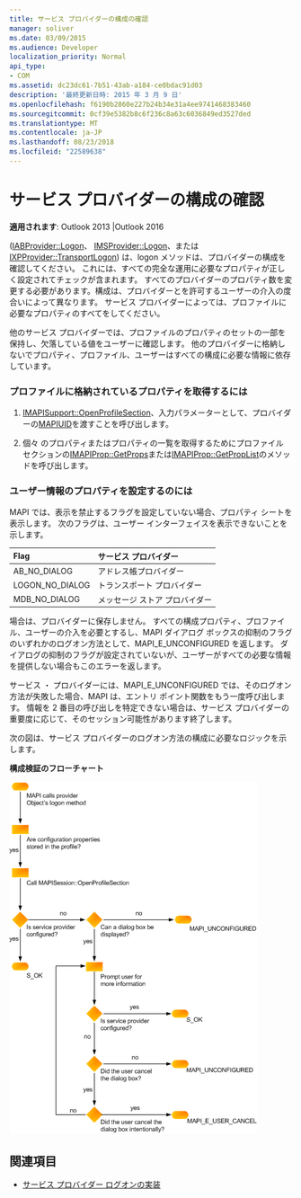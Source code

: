 ```yaml
---
title: サービス プロバイダーの構成の確認
manager: soliver
ms.date: 03/09/2015
ms.audience: Developer
localization_priority: Normal
api_type:
- COM
ms.assetid: dc23dc61-7b51-43ab-a184-ce0bdac91d03
description: '最終更新日時: 2015 年 3 月 9 日'
ms.openlocfilehash: f6190b2860e227b24b34e31a4ee9741468383460
ms.sourcegitcommit: 0cf39e5382b8c6f236c8a63c6036849ed3527ded
ms.translationtype: MT
ms.contentlocale: ja-JP
ms.lasthandoff: 08/23/2018
ms.locfileid: "22589638"
---
```

# <a name="verifying-service-provider-configuration"></a>サービス プロバイダーの構成の確認
  
**適用されます**: Outlook 2013 |Outlook 2016 
  
([IABProvider::Logon](iabprovider-logon.md)、 [IMSProvider::Logon](imsprovider-logon.md)、または[IXPProvider::TransportLogon](ixpprovider-transportlogon.md)) は、logon メソッドは、プロバイダーの構成を確認してください。 これには、すべての完全な運用に必要なプロパティが正しく設定されてチェックが含まれます。 すべてのプロバイダーのプロパティ数を変更する必要があります。構成は、プロバイダーとを許可するユーザーの介入の度合いによって異なります。 サービス プロバイダーによっては、プロファイルに必要なプロパティのすべてをしてください。 

他のサービス プロバイダーでは、プロファイルのプロパティのセットの一部を保持し、欠落している値をユーザーに確認します。 他のプロバイダーに格納しないでプロパティ、プロファイル、ユーザーはすべての構成に必要な情報に依存しています。
  
### <a name="to-retrieve-properties-stored-in-the-profile"></a>プロファイルに格納されているプロパティを取得するには
  
1. [IMAPISupport::OpenProfileSection](imapisupport-openprofilesection.md)、入力パラメーターとして、プロバイダーの[MAPIUID](mapiuid.md)を渡すことを呼び出します。 
    
2. 個々 のプロパティまたはプロパティの一覧を取得するためにプロファイル セクションの[IMAPIProp::GetProps](imapiprop-getprops.md)または[IMAPIProp::GetPropList](imapiprop-getproplist.md)のメソッドを呼び出します。 
    
### <a name="to-set-properties-from-user-information"></a>ユーザー情報のプロパティを設定するのには
  
MAPI では、表示を禁止するフラグを設定していない場合、プロパティ シートを表示します。 次のフラグは、ユーザー インターフェイスを表示できないことを示します。
  
|**Flag**|**サービス プロバイダー**|
|:-----|:-----|
|AB_NO_DIALOG  <br/> |アドレス帳プロバイダー  <br/> |
|LOGON_NO_DIALOG  <br/> |トランスポート プロバイダー  <br/> |
|MDB_NO_DIALOG  <br/> |メッセージ ストア プロバイダー  <br/> |
   
場合は、プロバイダーに保存しません。 すべての構成プロパティ、プロファイル、ユーザーの介入を必要とするし、MAPI ダイアログ ボックスの抑制のフラグのいずれかのログオン方法として、MAPI_E_UNCONFIGURED を返します。 ダイアログの抑制のフラグが設定されていないが、ユーザーがすべての必要な情報を提供しない場合もこのエラーを返します。
  
サービス ・ プロバイダーには、MAPI_E_UNCONFIGURED では、そのログオン方法が失敗した場合、MAPI は、エントリ ポイント関数をもう一度呼び出します。 情報を 2 番目の呼び出しを特定できない場合は、サービス プロバイダーの重要度に応じて、そのセッション可能性があります終了します。 
  
次の図は、サービス プロバイダーのログオン方法の構成に必要なロジックを示します。 
  
**構成検証のフローチャート**
  
![構成の確認フローチャート](media/amapi_62.gif "構成の確認フローチャート")
  
## <a name="see-also"></a>関連項目

- [サービス プロバイダー ログオンの実装](implementing-service-provider-logon.md)

